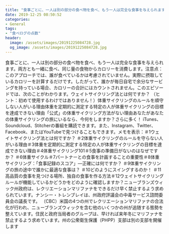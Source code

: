 ```yaml
---
title: "食事ごとに、一人は別の部分の食べ物を食べ、もう一人は完全な食事を与えられます。"
date: 2019-12-25 08:50:52
categories:
- General
tags:
- "食べログの点数"
header:
  image: /assets/images/20191225084728.jpg
  og_image: /assets/images/20191225084728.jpg
---
```


食事ごとに、一人は別の部分の食べ物を食べ、もう一人は完全な食事を与えられます。両方とも一緒に食べ、同じ量の食物からカロリーを消費します。注意点：このアプローチでは、誰が食べているかは考慮されていません。実際に摂取しているカロリーを計算するだけです。したがって、誰かが毎日自宅で余分なサービングを持っている場合、カロリーの合計にはカウントされません。このエピソードでは、次のことがわかります。ウェイトサイクリング法とは何ですか？ （ヒント：初めて使用するわけではありません！）体重サイクリングのルールを順守しない人がいる理由体重を定期的に測定する特定の人が体重サイクリングの目標を達成できない理由「公式」の体重サイクリング方法がない理由あなたがあなたの体重サイクリングの旅にいるなら、今何をしますか？さらに多く！ iTunes、Soundcloud、Stitcherの番組を購読できます。また、Instagram、Twitter、Facebook、またはYouTubeで見つけることもできます。メモを表示：＃1ウェイトサイクリング法とは何ですか？ ＃2体重サイクリングのルールを守らない人がいる理由＃3体重を定期的に測定する特定の人が体重サイクリングの目標を達成できない理由＃4体重サイクリング101＃5食事の準備日がないのはなぜですか？ ＃6体重サイクル＃7パートナーとの食事を計画することの重要性＃8体重サイクリング：「食事記録のスコア」—正確には何ですか？ ＃9体重サイクリングの旅の途中で誰かに最適な食事は？ ＃10どのようにスイングするのか！ ＃11高品質の食事を見つける場所、独自の食事を作る方法＃12ウェイトサイクリングルールが機能しているかどうかをどのように確認しますか？ニューブランズウィック州政府は、レクリエーションマリファナをできるだけ早く禁止するよう求められています。ナンシー・トレンブレイは、州政府評議会の中毒サービス諮問委員会の議長です。 （CBC）米国の4つの州でレクリエーションマリファナの合法化が行われ、ニューブランズウィックを含む他のいくつかの州が追随する態勢を整えています。住民と政府当局者のグループは、早ければ来年冬にマリファナを禁止するよう求めています。州の公衆衛生保護（PHPP）支部は別の支部を開催します
